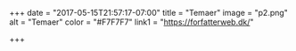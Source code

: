 +++
date = "2017-05-15T21:57:17-07:00"
title = "Temaer"
image = "p2.png"
alt = "Temaer"
color = "#F7F7F7"
link1 = "https://forfatterweb.dk/"


+++